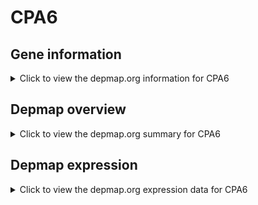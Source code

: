 <h1>CPA6</h1>

<h2>Gene information</h2>
<details>
  <summary>Click to view the depmap.org information for CPA6</summary>
  <iframe src="https://depmap.org/portal/gene/CPA6?tab=about" style="border:none;width:100%;height:800px"></iframe>
</details>

<h2>Depmap overview</h2>
<details>
  <summary>Click to view the depmap.org summary for CPA6</summary>
  <iframe src="https://depmap.org/portal/gene/CPA6?tab=overview" style="border:none;width:100%;height:800px"></iframe>
</details>

<h2>Depmap expression</h2>
<details>
  <summary>Click to view the depmap.org expression data for CPA6</summary>
  <iframe src="https://depmap.org/portal/gene/CPA6?tab=characterization" style="border:none;width:100%;height:800px"></iframe>
</details>


<!--
<h2>Reactome Pathway diagram</h2>
<details>
  <summary>Click to view Reactome pathway for CPA6</summary>
  PNAME
</details>
-->


